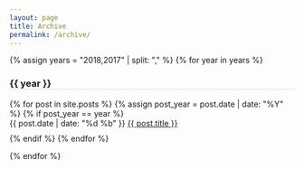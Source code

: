 ```yaml
---
layout: page
title: Archive
permalink: /archive/
---
```


{% assign years = "2018,2017" | split: "," %}
{% for year in years %}
  <h3 style="border-bottom: 1px solid #e0e0e0">{{ year }}</h3>
  <ul style="margin-left: 0px; padding-left: 0px; list-style: none">
    {% for post in site.posts %}
      {% assign post_year = post.date | date: "%Y" %}
      {% if post_year == year %}
        <li style="padding-bottom:10px">
          <span class="post-meta">{{ post.date | date: "%d %b" }}</span>
          <a class="post-link post-title" href="{{ post.url }}">{{ post.title }}</a>
        </li>
      {% endif %}
    {% endfor %}
  </ul>
{% endfor %}

